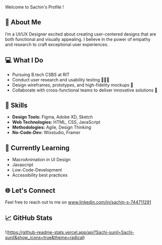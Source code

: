 Welcome to Sachin's Profile !

## 🎨 About Me
I’m a UI/UX Designer excited about creating user-centered designs that are both functional and visually appealing. I believe in the power of empathy and research to craft exceptional user experiences.

## 💻 What I Do
- Pursuing B.tech CSBS at RIT 
- Conduct user research and usability testing 🧑‍🤝‍🧑
- Design wireframes, prototypes, and high-fidelity mockups 🎨
- Collaborate with cross-functional teams to deliver innovative solutions 🤝

## 🚀 Skills
- **Design Tools:** Figma, Adobe XD, Sketch
- **Web Technologies:** HTML, CSS, JavaScript
- **Methodologies:** Agile, Design Thinking
- **No-Code-Dev:** Wixstudio, Framer

## 🌱 Currently Learning
- MacroAnimation in UI Design
- Javascript
- Low-Code-Development
- Accessibility best practices

## 🌐 Let's Connect
Feel free to reach out to me on www.linkedin.com/in/sachin-s-744711291

## 📈 GitHub Stats
!(https://github-readme-stats.vercel.app/api?Sachi-sunil=Sachi-sunil&show_icons=true&theme=radical)


